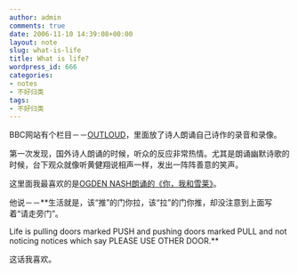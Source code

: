 ```yaml
---
author: admin
comments: true
date: 2006-11-10 14:39:08+00:00
layout: note
slug: what-is-life
title: What is life?
wordpress_id: 666
categories:
- notes
- 不好归类
tags:
- 不好归类
---
```


BBC网站有个栏目－－[OUTLOUD](http://www.bbc.co.uk/arts/poetry/outloud/)，里面放了诗人朗诵自己诗作的录音和录像。

第一次发现，国外诗人朗诵的时候，听众的反应非常热情。尤其是朗诵幽默诗歌的时候，台下观众就像听黄健翔说相声一样，发出一阵阵善意的笑声。

这里面我最喜欢的是[OGDEN NASH朗诵的《你，我和雪莱》](http://www.bbc.co.uk/arts/poetry/outloud/nash.shtml)。

他说－－**生活就是，该“推”的门你拉，该“拉”的门你推，却没注意到上面写着“请走旁门”。

Life is pulling doors marked PUSH and pushing doors marked PULL and not
    noticing notices which say PLEASE USE OTHER DOOR.**

这话我喜欢。



